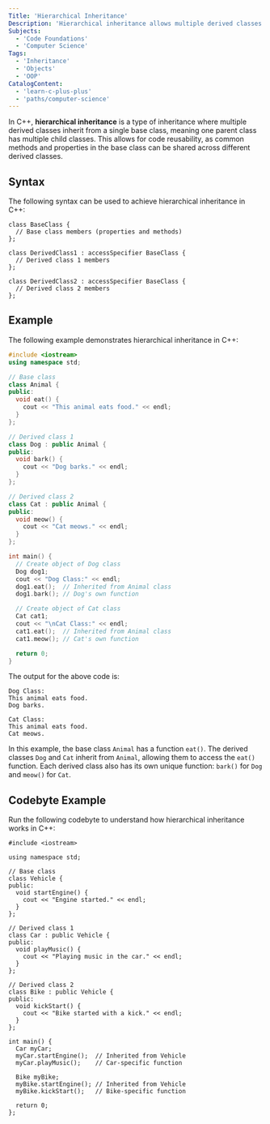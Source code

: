 ```yaml
---
Title: 'Hierarchical Inheritance'
Description: 'Hierarchical inheritance allows multiple derived classes to inherit from a single base class, sharing its properties and methods.'
Subjects:
  - 'Code Foundations'
  - 'Computer Science'
Tags:
  - 'Inheritance'
  - 'Objects'
  - 'OOP'
CatalogContent:
  - 'learn-c-plus-plus'
  - 'paths/computer-science'
---
```


In C++, **hierarchical inheritance** is a type of inheritance where multiple derived classes inherit from a single base class, meaning one parent class has multiple child classes. This allows for code reusability, as common methods and properties in the base class can be shared across different derived classes.

## Syntax

The following syntax can be used to achieve hierarchical inheritance in C++:

```pseudo
class BaseClass {
  // Base class members (properties and methods)
};

class DerivedClass1 : accessSpecifier BaseClass {
  // Derived class 1 members
};

class DerivedClass2 : accessSpecifier BaseClass {
  // Derived class 2 members
};
```

## Example

The following example demonstrates hierarchical inheritance in C++:

```cpp
#include <iostream>
using namespace std;

// Base class
class Animal {
public:
  void eat() {
    cout << "This animal eats food." << endl;
  }
};

// Derived class 1
class Dog : public Animal {
public:
  void bark() {
    cout << "Dog barks." << endl;
  }
};

// Derived class 2
class Cat : public Animal {
public:
  void meow() {
    cout << "Cat meows." << endl;
  }
};

int main() {
  // Create object of Dog class
  Dog dog1;
  cout << "Dog Class:" << endl;
  dog1.eat();  // Inherited from Animal class
  dog1.bark(); // Dog's own function

  // Create object of Cat class
  Cat cat1;
  cout << "\nCat Class:" << endl;
  cat1.eat();  // Inherited from Animal class
  cat1.meow(); // Cat's own function

  return 0;
}
```

The output for the above code is:

```shell
Dog Class:
This animal eats food.
Dog barks.

Cat Class:
This animal eats food.
Cat meows.
```

In this example, the base class `Animal` has a function `eat()`. The derived classes `Dog` and `Cat` inherit from `Animal`, allowing them to access the `eat()` function. Each derived class also has its own unique function: `bark()` for `Dog` and `meow()` for `Cat`.

## Codebyte Example

Run the following codebyte to understand how hierarchical inheritance works in C++:

```codebyte/cpp
#include <iostream>

using namespace std;

// Base class
class Vehicle {
public:
  void startEngine() {
    cout << "Engine started." << endl;
  }
};

// Derived class 1
class Car : public Vehicle {
public:
  void playMusic() {
    cout << "Playing music in the car." << endl;
  }
};

// Derived class 2
class Bike : public Vehicle {
public:
  void kickStart() {
    cout << "Bike started with a kick." << endl;
  }
};

int main() {
  Car myCar;
  myCar.startEngine();  // Inherited from Vehicle
  myCar.playMusic();    // Car-specific function

  Bike myBike;
  myBike.startEngine(); // Inherited from Vehicle
  myBike.kickStart();   // Bike-specific function

  return 0;
};
```
